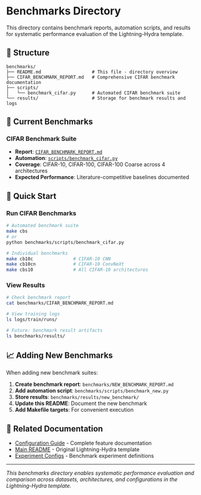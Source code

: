 # Benchmarks Directory

This directory contains benchmark reports, automation scripts, and results for systematic performance evaluation of the Lightning-Hydra template.

## 📂 Structure

```
benchmarks/
├── README.md                   # This file - directory overview
├── CIFAR_BENCHMARK_REPORT.md   # Comprehensive CIFAR benchmark documentation
├── scripts/
│   └── benchmark_cifar.py      # Automated CIFAR benchmark suite
└── results/                    # Storage for benchmark results and logs
```

## 🎯 Current Benchmarks

### CIFAR Benchmark Suite

- **Report**: [`CIFAR_BENCHMARK_REPORT.md`](./CIFAR_BENCHMARK_REPORT.md)
- **Automation**: [`scripts/benchmark_cifar.py`](./scripts/benchmark_cifar.py)
- **Coverage**: CIFAR-10, CIFAR-100, CIFAR-100 Coarse across 4 architectures
- **Expected Performance**: Literature-competitive baselines documented

## 🚀 Quick Start

### Run CIFAR Benchmarks

```bash
# Automated benchmark suite
make cbs
# or
python benchmarks/scripts/benchmark_cifar.py

# Individual benchmarks
make cb10c               # CIFAR-10 CNN
make cb10cn              # CIFAR-10 ConvNeXt
make cbs10               # All CIFAR-10 architectures
```

### View Results

```bash
# Check benchmark report
cat benchmarks/CIFAR_BENCHMARK_REPORT.md

# View training logs
ls logs/train/runs/

# Future: benchmark result artifacts
ls benchmarks/results/
```

## 📈 Adding New Benchmarks

When adding new benchmark suites:

1. **Create benchmark report**: `benchmarks/NEW_BENCHMARK_REPORT.md`
2. **Add automation script**: `benchmarks/scripts/benchmark_new.py`
3. **Store results**: `benchmarks/results/new_benchmark/`
4. **Update this README**: Document the new benchmark
5. **Add Makefile targets**: For convenient execution

## 🔗 Related Documentation

- [Configuration Guide](../README-CONFIG.md) - Complete feature documentation
- [Main README](../README.md) - Original Lightning-Hydra template
- [Experiment Configs](../configs/experiment/) - Benchmark experiment definitions

______________________________________________________________________

*This benchmarks directory enables systematic performance evaluation and comparison across datasets, architectures, and configurations in the Lightning-Hydra template.*
